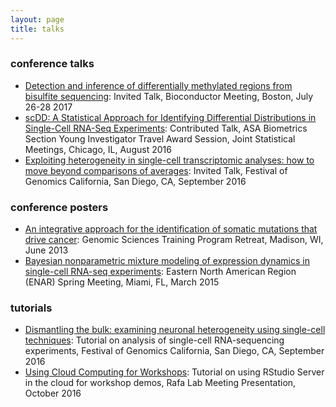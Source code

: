 ```yaml
---
layout: page
title: talks
---
```


### conference talks 
			
- [Detection and inference of differentially methylated regions from bisulfite sequencing](http://bcb.dfci.harvard.edu/~keegan/talks/bioc_dmrseq_07282017.pdf): Invited Talk, Bioconductor Meeting, Boston, July 26-28 2017
- [scDD: A Statistical Approach for Identifying Differential Distributions in Single-Cell RNA-Seq Experiments](http://bcb.dfci.harvard.edu/~keegan/talks/JSM_2016_Korthauer_Session_418.pdf): Contributed Talk, ASA Biometrics Section Young Investigator Travel Award Session, Joint Statistical Meetings, Chicago, IL, August 2016  
- [Exploiting heterogeneity in single-cell transcriptomic analyses: how to move beyond comparisons of averages](http://bcb.dfci.harvard.edu/~keegan/talks/FoG_2016_SingleCell_Korthauer.pdf>): Invited Talk, Festival of Genomics California, San Diego, CA, September 2016
			

### conference posters
- [An integrative approach for the identification of somatic mutations that drive cancer](http://bcb.dfci.harvard.edu/~keegan/talks/2013_GSTP_KeeganKorthauer.pdf): Genomic Sciences Training Program Retreat, Madison, WI, June 2013
- [Bayesian nonparametric mixture modeling of expression dynamics in single-cell RNA-seq experiments](http://bcb.dfci.harvard.edu/~keegan/talks/ENAR_2015_KeeganKorthauer.pdf): Eastern North American Region (ENAR) Spring Meeting, Miami, FL, March 2015
			
### tutorials
- [Dismantling the bulk: examining neuronal heterogeneity using single-cell techniques](https://kdkorthauer.github.io/FestivalWorkshopVignettes/): Tutorial on analysis of single-cell RNA-sequencing experiments, Festival of Genomics California, San Diego, CA, September 2016
- [Using Cloud Computing for Workshops](http://bcb.dfci.harvard.edu/~keegan/talks/LabMtg_10072016_DigitalOceanRStudio.pdf): Tutorial on using RStudio Server in the cloud for workshop demos, Rafa Lab Meeting Presentation, October 2016
     
		        